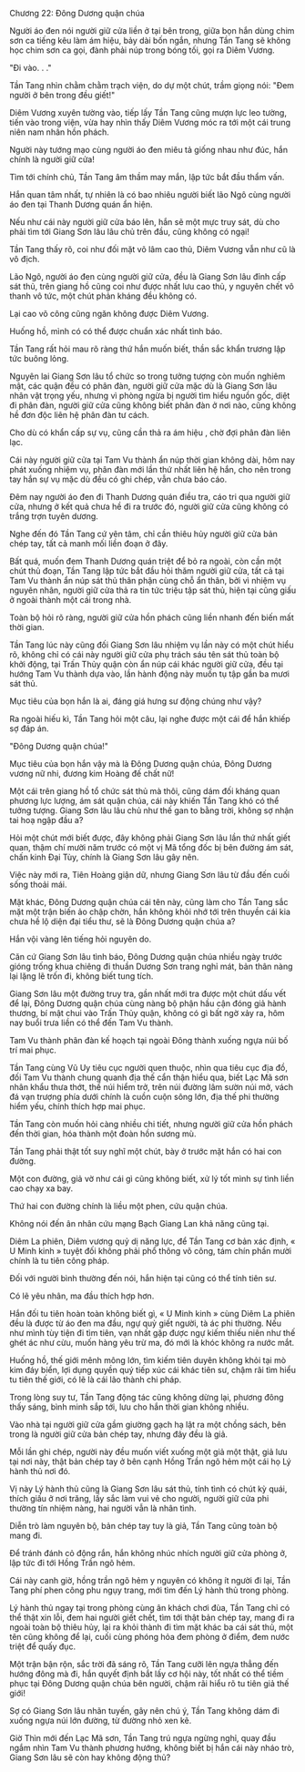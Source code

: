 




Chương 22: Đông Dương quận chúa


Người áo đen nói người giữ cửa liền ở tại bên trong, giữa bọn hắn dùng chim sơn ca tiếng kêu làm ám hiệu, bảy dài bốn ngắn, nhưng Tần Tang sẽ không học chim sơn ca gọi, đành phải núp trong bóng tối, gọi ra Diêm Vương.

"Đi vào. . ."

Tần Tang nhìn chằm chằm trạch viện, do dự một chút, trầm giọng nói: "Đem người ở bên trong đều giết!"

Diêm Vương xuyên tường vào, tiếp lấy Tần Tang cũng mượn lực leo tường, tiến vào trong viện, vừa hay nhìn thấy Diêm Vương móc ra tới một cái trung niên nam nhân hồn phách.

Người này tướng mạo cùng người áo đen miêu tả giống nhau như đúc, hắn chính là người giữ cửa!

Tìm tới chính chủ, Tần Tang âm thầm may mắn, lập tức bắt đầu thẩm vấn.

Hắn quan tâm nhất, tự nhiên là có bao nhiêu người biết lão Ngô cùng người áo đen tại Thanh Dương quán ẩn hiện.

Nếu như cái này người giữ cửa báo lên, hắn sẽ một mực truy sát, dù cho phải tìm tới Giang Sơn lâu lâu chủ trên đầu, cũng không có ngại!

Tần Tang thấy rõ, coi như đối mặt võ lâm cao thủ, Diêm Vương vẫn như cũ là vô địch.

Lão Ngô, người áo đen cùng người giữ cửa, đều là Giang Sơn lâu đỉnh cấp sát thủ, trên giang hồ cũng coi như được nhất lưu cao thủ, y nguyên chết vô thanh vô tức, một chút phản kháng đều không có.

Lại cao võ công cũng ngăn không được Diêm Vương.

Huống hồ, mình có có thể được chuẩn xác nhất tình báo.

Tần Tang rất hỏi mau rõ ràng thứ hắn muốn biết, thần sắc khẩn trương lập tức buông lỏng.

Nguyên lai Giang Sơn lâu tổ chức so trong tưởng tượng còn muốn nghiêm mật, các quận đều có phân đàn, người giữ cửa mặc dù là Giang Sơn lâu nhân vật trọng yếu, nhưng vì phòng ngừa bị người tìm hiểu nguồn gốc, diệt đi phân đàn, người giữ cửa cũng không biết phân đàn ở nơi nào, cũng không hề đơn độc liên hệ phân đàn tư cách.

Cho dù có khẩn cấp sự vụ, cũng cần thả ra ám hiệu , chờ đợi phân đàn liên lạc.

Cái này người giữ cửa tại Tam Vu thành ẩn núp thời gian không dài, hôm nay phát xuống nhiệm vụ, phân đàn mới lần thứ nhất liên hệ hắn, cho nên trong tay hắn sự vụ mặc dù đều có ghi chép, vẫn chưa báo cáo.

Đêm nay người áo đen đi Thanh Dương quán điều tra, cáo tri qua người giữ cửa, nhưng ở kết quả chưa hề đi ra trước đó, người giữ cửa cũng không có trắng trợn tuyên dương.

Nghe đến đó Tần Tang cứ yên tâm, chỉ cần thiêu hủy người giữ cửa bản chép tay, tất cả manh mối liền đoạn ở đây.

Bất quá, muốn đem Thanh Dương quán triệt để bỏ ra ngoài, còn cần một chút thủ đoạn, Tần Tang lập tức bắt đầu hỏi thăm người giữ cửa, tất cả tại Tam Vu thành ẩn núp sát thủ thân phận cùng chỗ ẩn thân, bởi vì nhiệm vụ nguyên nhân, người giữ cửa thả ra tin tức triệu tập sát thủ, hiện tại cũng giấu ở ngoài thành một cái trong nhà.

Toàn bộ hỏi rõ ràng, người giữ cửa hồn phách cũng liền nhanh đến biến mất thời gian.

Tần Tang lúc này cũng đối Giang Sơn lâu nhiệm vụ lần này có một chút hiểu rõ, không chỉ có cái này người giữ cửa phụ trách sáu tên sát thủ toàn bộ khởi động, tại Trấn Thủy quận còn ẩn núp cái khác người giữ cửa, đều tại hướng Tam Vu thành dựa vào, lần hành động này muốn tụ tập gần ba mươi sát thủ.

Mục tiêu của bọn hắn là ai, đáng giá hưng sư động chúng như vậy?

Ra ngoài hiếu kì, Tần Tang hỏi một câu, lại nghe được một cái để hắn khiếp sợ đáp án.

"Đông Dương quận chúa!"

Mục tiêu của bọn hắn vậy mà là Đông Dương quận chúa, Đông Dương vương nữ nhi, đương kim Hoàng đế chất nữ!

Một cái trên giang hồ tổ chức sát thủ mà thôi, cũng dám đối kháng quan phương lực lượng, ám sát quận chúa, cái này khiến Tần Tang khó có thể tưởng tượng. Giang Sơn lâu lâu chủ như thế gan to bằng trời, không sợ nhận tai hoạ ngập đầu a?

Hỏi một chút mới biết được, đây không phải Giang Sơn lâu lần thứ nhất giết quan, thậm chí mười năm trước có một vị Mã tổng đốc bị bên đường ám sát, chấn kinh Đại Tùy, chính là Giang Sơn lâu gây nên.

Việc này mới ra, Tiên Hoàng giận dữ, nhưng Giang Sơn lâu từ đầu đến cuối sống thoải mái.

Mặt khác, Đông Dương quận chúa cái tên này, cũng làm cho Tần Tang sắc mặt một trận biến ảo chập chờn, hắn không khỏi nhớ tới trên thuyền cái kia chưa hề lộ diện đại tiểu thư, sẽ là Đông Dương quận chúa a?

Hắn vội vàng lên tiếng hỏi nguyên do.

Căn cứ Giang Sơn lâu tình báo, Đông Dương quận chúa nhiều ngày trước gióng trống khua chiêng đi thuần Dương Sơn trang nghỉ mát, bản thân nàng lại lặng lẽ trốn đi, không biết tung tích.

Giang Sơn lâu một đường truy tra, gần nhất mới tra được một chút dấu vết để lại, Đông Dương quận chúa cùng nàng bộ phận hầu cận đóng giả hành thương, bí mật chui vào Trấn Thủy quận, không có gì bất ngờ xảy ra, hôm nay buổi trưa liền có thể đến Tam Vu thành.

Tam Vu thành phân đàn kế hoạch tại ngoài Đông thành xuống ngựa núi bố trí mai phục.

Tần Tang cùng Vũ Uy tiêu cục người quen thuộc, nhìn qua tiêu cục địa đồ, đối Tam Vu thành chung quanh địa thế cẩn thận hiểu qua, biết Lạc Mã sơn nhân khẩu thưa thớt, thế núi hiểm trở, trên núi đường lâm sườn núi mở, vách đá vạn trượng phía dưới chính là cuồn cuộn sông lớn, địa thế phi thường hiểm yếu, chính thích hợp mai phục.

Tần Tang còn muốn hỏi càng nhiều chi tiết, nhưng người giữ cửa hồn phách đến thời gian, hóa thành một đoàn hồn sương mù.

Tần Tang phải thật tốt suy nghĩ một chút, bày ở trước mặt hắn có hai con đường.

Một con đường, giả vờ như cái gì cũng không biết, xử lý tốt mình sự tình liền cao chạy xa bay.

Thứ hai con đường chính là liều một phen, cứu quận chúa.

Không nói đến ân nhân cứu mạng Bạch Giang Lan khả năng cũng tại.

Diêm La phiên, Diêm vương quỷ dị năng lực, để Tần Tang cơ bản xác định, « U Minh kinh » tuyệt đối không phải phổ thông võ công, tám chín phần mười chính là tu tiên công pháp.

Đối với người bình thường đến nói, hắn hiện tại cũng có thể tính tiên sư.

Có lẽ yêu nhân, ma đầu thích hợp hơn.

Hắn đối tu tiên hoàn toàn không biết gì, « U Minh kinh » cùng Diêm La phiên đều là được từ áo đen ma đầu, ngự quỷ giết người, tà ác phi thường. Nếu như mình tùy tiện đi tìm tiên, vạn nhất gặp được ngự kiếm thiếu niên như thế ghét ác như cừu, muốn hàng yêu trừ ma, đó mới là khóc không ra nước mắt.

Huống hồ, thế giới mênh mông lớn, tìm kiếm tiên duyên không khỏi tại mò kim đáy biển, lợi dụng quyền quý tiếp xúc cái khác tiên sư, chậm rãi tìm hiểu tu tiên thế giới, có lẽ là cái lão thành chi pháp.

Trong lòng suy tư, Tần Tang động tác cũng không dừng lại, phương đông thấy sáng, bình minh sắp tới, lưu cho hắn thời gian không nhiều.

Vào nhà tại người giữ cửa gầm giường gạch hạ lật ra một chồng sách, bên trong là người giữ cửa bản chép tay, nhưng đây đều là giả.

Mỗi lần ghi chép, người này đều muốn viết xuống một giả một thật, giả lưu tại nơi này, thật bản chép tay ở bên cạnh Hồng Trần ngõ hẻm một cái họ Lý hành thủ nơi đó.

Vị này Lý hành thủ cũng là Giang Sơn lâu sát thủ, tính tình có chút kỳ quái, thích giấu ở nơi trăng, lấy sắc làm vui vẻ cho người, người giữ cửa phi thường tín nhiệm nàng, hai người vẫn là nhân tình.

Diễn trò làm nguyên bộ, bản chép tay tuy là giả, Tần Tang cũng toàn bộ mang đi.

Để tránh đánh cỏ động rắn, hắn không nhúc nhích người giữ cửa phòng ở, lập tức đi tới Hồng Trần ngõ hẻm.

Cái này canh giờ, hồng trần ngõ hẻm y nguyên có không ít người đi lại, Tần Tang phí phen công phu ngụy trang, mới tìm đến Lý hành thủ trong phòng.

Lý hành thủ ngay tại trong phòng cùng ân khách chơi đùa, Tần Tang chỉ có thể thật xin lỗi, đem hai người giết chết, tìm tới thật bản chép tay, mang đi ra ngoài toàn bộ thiêu hủy, lại ra khỏi thành đi tìm mặt khác ba cái sát thủ, một tên cũng không để lại, cuối cùng phóng hỏa đem phòng ở điểm, đem nước triệt để quấy đục.

Một trận bận rộn, sắc trời đã sáng rõ, Tần Tang cưỡi lên ngựa thẳng đến hướng đông mà đi, hắn quyết định bắt lấy cơ hội này, tốt nhất có thể tiềm phục tại Đông Dương quận chúa bên người, chậm rãi hiểu rõ tu tiên giả thế giới!

Sợ có Giang Sơn lâu nhãn tuyến, gây nên chú ý, Tần Tang không dám đi xuống ngựa núi lớn đường, từ đường nhỏ xen kẽ.

Giờ Thìn mới đến Lạc Mã sơn, Tần Tang trú ngựa ngừng nghỉ, quay đầu ngắm nhìn Tam Vu thành phương hướng, không biết bị hắn cái này nháo trò, Giang Sơn lâu sẽ còn hay không động thủ?




